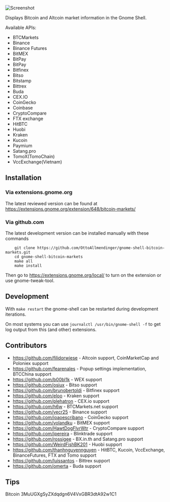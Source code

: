 ![Screenshot](https://github.com/OttoAllmendinger/gnome-shell-bitcoin-markets/blob/master/data/screenshot.png?raw=true)

Displays Bitcoin and Altcoin market information in the Gnome Shell.

Available APIs:

- BTCMarkets
- Binance
- Binance Futures
- BitMEX
- BitPay
- BitPay
- Bitfinex
- Bitso
- Bitstamp
- Bittrex
- Buda
- CEX.IO
- CoinGecko
- Coinbase
- CryptoCompare
- FTX exchange
- HitBTC
- Huobi
- Kraken
- Kucoin
- Paymium
- Satang.pro
- TomoX(TomoChain)
- VccExchange(Vietnam)

## Installation

### Via extensions.gnome.org

The latest reviewed version can be found at
https://extensions.gnome.org/extension/648/bitcoin-markets/

### Via github.com

The latest development version can be installed manually with these commands

        git clone https://github.com/OttoAllmendinger/gnome-shell-bitcoin-markets.git
        cd gnome-shell-bitcoin-markets
        make all
        make install

Then go to https://extensions.gnome.org/local/ to turn on the extension or use
gnome-tweak-tool.

## Development

With `make restart` the gnome-shell can be restarted during development iterations.

On most systems you can use `journalctl /usr/bin/gnome-shell -f` to get log output from this (and other) extensions.

## Contributors

- https://github.com/filidorwiese - Altcoin support, CoinMarketCap and Poloniex support
- https://github.com/fearenales - Popup settings implementation, BTCChina support
- https://github.com/b00bl1k - WEX support
- https://github.com/osiux - Bitso support
- https://github.com/brunobertoldi - Bitfinex support
- https://github.com/eloo - Kraken support
- https://github.com/plehatron - CEX.io support
- https://github.com/h6w - BTCMarkets.net support
- https://github.com/vecr25 - Binance support
- https://github.com/joaoescribano - CoinGecko support
- https://github.com/volandku - BitMEX support
- https://github.com/HawtDogFlvrWtr - CryptoCompare support
- https://github.com/jpereira - Blinktrade support
- https://github.com/rossigee - BX.in.th and Satang.pro support
- https://github.com/WeirdFishBK201 - Huobi support
- https://github.com/thanhnguyennguyen - HitBTC, Kucoin, VccExchange, BinanceFutures, FTX and Tomo support
- https://github.com/luissantos - Bittrex support
- https://github.com/omerta - Buda support

## Tips

Bitcoin 3MuUGXgSyZXdqdgn6V4VxGBR3dtA92w1C1
